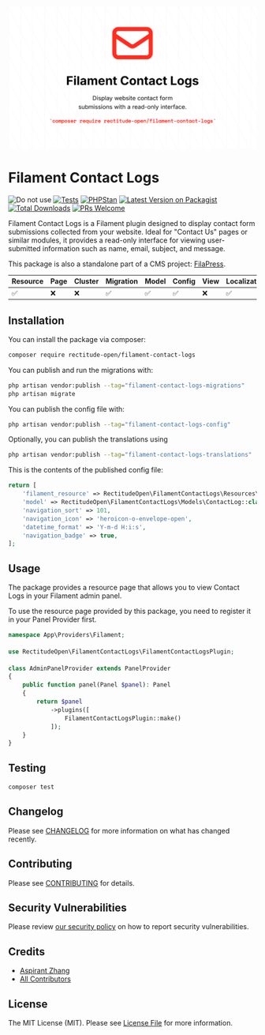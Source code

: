 ![Filament Contact Logs Banner](./art/Filament%20Contact%20Logs.png)
# Filament Contact Logs

![Do not use](https://img.shields.io/badge/Under%20development-Don't%20use-red)
[![Tests](https://github.com/rectitude-open/filament-contact-logs/actions/workflows/run-tests.yml/badge.svg)](https://github.com/rectitude-open/filament-contact-logs/actions/workflows/run-tests.yml)
[![PHPStan](https://img.shields.io/badge/PHPStan-level%205-brightgreen)](https://phpstan.org/)
[![Latest Version on Packagist](https://img.shields.io/packagist/v/rectitude-open/filament-contact-logs.svg?style=flat-square)](https://packagist.org/packages/rectitude-open/filament-contact-logs)
[![Total Downloads](https://img.shields.io/packagist/dt/rectitude-open/filament-contact-logs.svg?style=flat-square)](https://packagist.org/packages/rectitude-open/filament-contact-logs)
[![PRs Welcome](https://img.shields.io/badge/PRs-welcome-brightgreen.svg?style=flat-square)](https://github.com/rectitude-open/filament-contact-logs/pulls)

Filament Contact Logs is a Filament plugin designed to display contact form submissions collected from your website. Ideal for "Contact Us" pages or similar modules, it provides a read-only interface for viewing user-submitted information such as name, email, subject, and message.

This package is also a standalone part of a CMS project: [FilaPress](https://github.com/rectitude-open/filapress).

Resource | Page | Cluster | Migration | Model | Config | View | Localization
--- | --- | --- | --- | --- | --- | --- | ---
✅ | ❌| ❌ | ✅ | ✅ | ✅ | ❌ | ✅  


## Installation

You can install the package via composer:

```bash
composer require rectitude-open/filament-contact-logs
```

You can publish and run the migrations with:

```bash
php artisan vendor:publish --tag="filament-contact-logs-migrations"
php artisan migrate
```

You can publish the config file with:

```bash
php artisan vendor:publish --tag="filament-contact-logs-config"
```

Optionally, you can publish the translations using

```bash
php artisan vendor:publish --tag="filament-contact-logs-translations"
```

This is the contents of the published config file:

```php
return [
    'filament_resource' => RectitudeOpen\FilamentContactLogs\Resources\ContactLogResource::class,
    'model' => RectitudeOpen\FilamentContactLogs\Models\ContactLog::class,
    'navigation_sort' => 101,
    'navigation_icon' => 'heroicon-o-envelope-open',
    'datetime_format' => 'Y-m-d H:i:s',
    'navigation_badge' => true,
];
```

## Usage

The package provides a resource page that allows you to view Contact Logs in your Filament admin panel. 

To use the resource page provided by this package, you need to register it in your Panel Provider first.

```php
namespace App\Providers\Filament;

use RectitudeOpen\FilamentContactLogs\FilamentContactLogsPlugin;

class AdminPanelProvider extends PanelProvider
{
    public function panel(Panel $panel): Panel
    {
        return $panel
            ->plugins([
                FilamentContactLogsPlugin::make()
            ]);
    }
}
```

## Testing

```bash
composer test
```

## Changelog

Please see [CHANGELOG](CHANGELOG.md) for more information on what has changed recently.

## Contributing

Please see [CONTRIBUTING](.github/CONTRIBUTING.md) for details.

## Security Vulnerabilities

Please review [our security policy](../../security/policy) on how to report security vulnerabilities.

## Credits

- [Aspirant Zhang](https://github.com/aspirantzhang)
- [All Contributors](../../contributors)

## License

The MIT License (MIT). Please see [License File](LICENSE.md) for more information.
